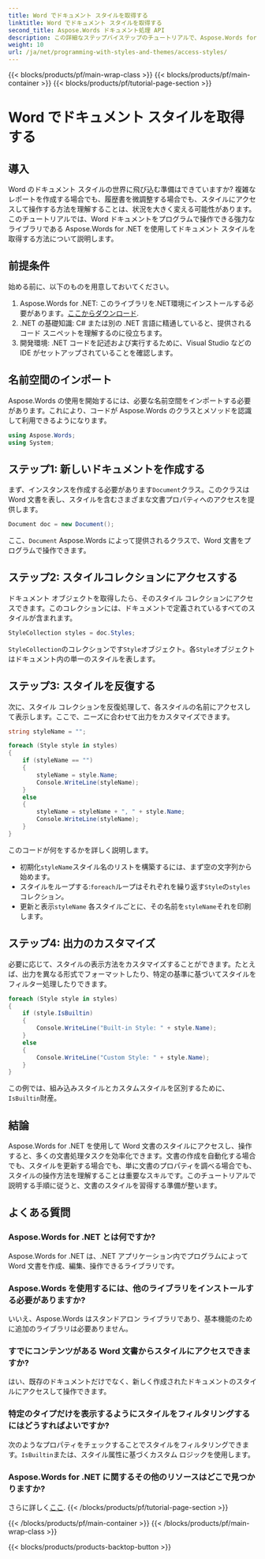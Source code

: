 ```yaml
---
title: Word でドキュメント スタイルを取得する
linktitle: Word でドキュメント スタイルを取得する
second_title: Aspose.Words ドキュメント処理 API
description: この詳細なステップバイステップのチュートリアルで、Aspose.Words for .NET を使用して Word でドキュメント スタイルを取得する方法を学びます。.NET アプリケーションでプログラムによってスタイルにアクセスし、管理します。
weight: 10
url: /ja/net/programming-with-styles-and-themes/access-styles/
---
```


{{< blocks/products/pf/main-wrap-class >}}
{{< blocks/products/pf/main-container >}}
{{< blocks/products/pf/tutorial-page-section >}}

# Word でドキュメント スタイルを取得する

## 導入

Word のドキュメント スタイルの世界に飛び込む準備はできていますか? 複雑なレポートを作成する場合でも、履歴書を微調整する場合でも、スタイルにアクセスして操作する方法を理解することは、状況を大きく変える可能性があります。このチュートリアルでは、Word ドキュメントをプログラムで操作できる強力なライブラリである Aspose.Words for .NET を使用してドキュメント スタイルを取得する方法について説明します。

## 前提条件

始める前に、以下のものを用意しておいてください。

1.  Aspose.Words for .NET: このライブラリを.NET環境にインストールする必要があります。[ここからダウンロード](https://releases.aspose.com/words/net/).
2. .NET の基礎知識: C# または別の .NET 言語に精通していると、提供されるコード スニペットを理解するのに役立ちます。
3. 開発環境: .NET コードを記述および実行するために、Visual Studio などの IDE がセットアップされていることを確認します。

## 名前空間のインポート

Aspose.Words の使用を開始するには、必要な名前空間をインポートする必要があります。これにより、コードが Aspose.Words のクラスとメソッドを認識して利用できるようになります。

```csharp
using Aspose.Words;
using System;
```

## ステップ1: 新しいドキュメントを作成する

まず、インスタンスを作成する必要があります`Document`クラス。このクラスは Word 文書を表し、スタイルを含むさまざまな文書プロパティへのアクセスを提供します。

```csharp
Document doc = new Document();
```

ここ、`Document` Aspose.Words によって提供されるクラスで、Word 文書をプログラムで操作できます。

## ステップ2: スタイルコレクションにアクセスする

ドキュメント オブジェクトを取得したら、そのスタイル コレクションにアクセスできます。このコレクションには、ドキュメントで定義されているすべてのスタイルが含まれます。 

```csharp
StyleCollection styles = doc.Styles;
```

`StyleCollection`のコレクションです`Style`オブジェクト。各`Style`オブジェクトはドキュメント内の単一のスタイルを表します。

## ステップ3: スタイルを反復する

次に、スタイル コレクションを反復処理して、各スタイルの名前にアクセスして表示します。ここで、ニーズに合わせて出力をカスタマイズできます。

```csharp
string styleName = "";

foreach (Style style in styles)
{
    if (styleName == "")
    {
        styleName = style.Name;
        Console.WriteLine(styleName);
    }
    else
    {
        styleName = styleName + ", " + style.Name;
        Console.WriteLine(styleName);
    }
}
```

このコードが何をするかを詳しく説明します。

- 初期化`styleName`スタイル名のリストを構築するには、まず空の文字列から始めます。
- スタイルをループする:`foreach`ループはそれぞれを繰り返す`Style`の`styles`コレクション。
- 更新と表示`styleName` 各スタイルごとに、その名前を`styleName`それを印刷します。

## ステップ4: 出力のカスタマイズ

必要に応じて、スタイルの表示方法をカスタマイズすることができます。たとえば、出力を異なる形式でフォーマットしたり、特定の基準に基づいてスタイルをフィルター処理したりできます。

```csharp
foreach (Style style in styles)
{
    if (style.IsBuiltin)
    {
        Console.WriteLine("Built-in Style: " + style.Name);
    }
    else
    {
        Console.WriteLine("Custom Style: " + style.Name);
    }
}
```

この例では、組み込みスタイルとカスタムスタイルを区別するために、`IsBuiltin`財産。

## 結論

Aspose.Words for .NET を使用して Word 文書のスタイルにアクセスし、操作すると、多くの文書処理タスクを効率化できます。文書の作成を自動化する場合でも、スタイルを更新する場合でも、単に文書のプロパティを調べる場合でも、スタイルの操作方法を理解することは重要なスキルです。このチュートリアルで説明する手順に従うと、文書のスタイルを習得する準備が整います。

## よくある質問

### Aspose.Words for .NET とは何ですか?
Aspose.Words for .NET は、.NET アプリケーション内でプログラムによって Word 文書を作成、編集、操作できるライブラリです。

### Aspose.Words を使用するには、他のライブラリをインストールする必要がありますか?
いいえ、Aspose.Words はスタンドアロン ライブラリであり、基本機能のために追加のライブラリは必要ありません。

### すでにコンテンツがある Word 文書からスタイルにアクセスできますか?
はい、既存のドキュメントだけでなく、新しく作成されたドキュメントのスタイルにアクセスして操作できます。

### 特定のタイプだけを表示するようにスタイルをフィルタリングするにはどうすればよいですか?
次のようなプロパティをチェックすることでスタイルをフィルタリングできます。`IsBuiltin`または、スタイル属性に基づくカスタム ロジックを使用します。

### Aspose.Words for .NET に関するその他のリソースはどこで見つかりますか?
さらに詳しく[ここ](https://reference.aspose.com/words/net/).
{{< /blocks/products/pf/tutorial-page-section >}}

{{< /blocks/products/pf/main-container >}}
{{< /blocks/products/pf/main-wrap-class >}}

{{< blocks/products/products-backtop-button >}}
